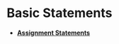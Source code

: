 # Basic Statements<a name="EN-US_TOPIC_0245374610"></a>

-   **[Assignment Statements](dolphin-assignment-statements.md)**  
